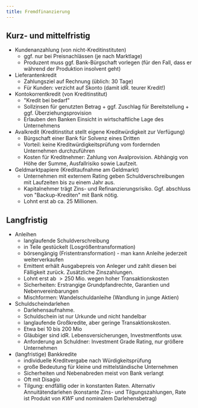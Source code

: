 ```yaml
---
title: Fremdfinanzierung
---
```

## Kurz- und mittelfristig
- Kundenanzahlung (von nicht-Kreditinstituten)
    - ggf. nur bei Preisnachlässen (je nach Marktlage)
    - Produzent muss ggf. Bank-Bürgschaft vorlegen (für den Fall, dass er während der Produktion insolvent geht)
- Lieferantenkredit
    - Zahlungsziel auf Rechnung (üblich: $30$ Tage)
    - Für Kunden: verzicht auf Skonto (damit idR. teurer Kredit!)
- Kontokorrentkredit (von Kreditinstitut)
    - "Kredit bei bedarf"
    - Sollzinsen für genutzten Betrag + ggf. Zuschlag für Bereitstellung + ggf. Überziehungsprovision
    - Erlauben den Banken Einsicht in wirtschaftliche Lage des Unternehmens
- Avalkredit (Kreditinstitut stellt eigene Kreditwürdigkeit zur Verfügung)
    - Bürgschaft einer Bank für Solvenz eines Dritten
    - Vorteil: keine Kreditwürdigkeitsprüfung vom fordernden Unternehmen durchzuführen
    - Kosten für Kreditnehmer: Zahlung von Avalprovision. Abhängig von Höhe der Summe, Ausfallrisiko sowie Laufzeit.
- Geldmarktpapiere (Kreditaufnahme am Geldmarkt)
    - Unternehmen mit externem Rating geben Schuldverschreibungen mit Laufzeiten bis zu einem Jahr aus.
    - Kapitalnehmer trägt Zins- und Refinanzierungsrisiko. Ggf. abschluss von "Backup-Krediten" mit Bank nötig.
    - Lohnt erst ab ca. $25$ Millionen.
## Langfristig
- Anleihen
    - langlaufende Schuldverschreibung
    - in Teile gestückelt (Losgrößentransformation)
    - börsengängig (Fristentransformation) - man kann Anleihe jederzeit weiterverkaufen
    - Emittent erhält Ausgabepreis von Anleger und zahlt diesen bei Fälligkeit zurück. Zusätzliche Zinszahlungen.
    - Lohnt erst ab $\gt 250$ Mio. wegen hoher Transaktionskosten
    - Sicherheiten: Erstrangige Grundpfandrechte, Garantien und Nebenvereinbarungen
    - Mischformen: Wandelschuldanleihe (Wandlung in junge Aktien)
- Schuldscheindarlehen
    - Darlehensaufnahme.
    - Schuldschein ist nur Urkunde und nicht handelbar
    - langlaufende Großkredite, aber geringe Transaktionskosten.
    - Etwa bei $10$ bis $200$ Mio
    - Gläubiger sind idR. Lebensversicherungen, Investmentfonts usw.
    - Anforderung an Schuldner: Investment Grade Rating, nur größere Unternehmen
- (langfristige) Bankkredite
    - individuelle Kreditvergabe nach Würdigkeitsprüfung
    - große Bedeutung für kleine und mittelständische Unternehmen
    - Sicherheiten und Nebenabreden meist von Bank verlangt
    - Oft mit Disagio
    - Tilgung: endfällig oder in konstanten Raten. Alternativ Annuitätendarlehen (konstante Zins- und Tilgungszahlungen, Rate ist Produkt von $KWF$ und nominalem Darlehensbetrag)
